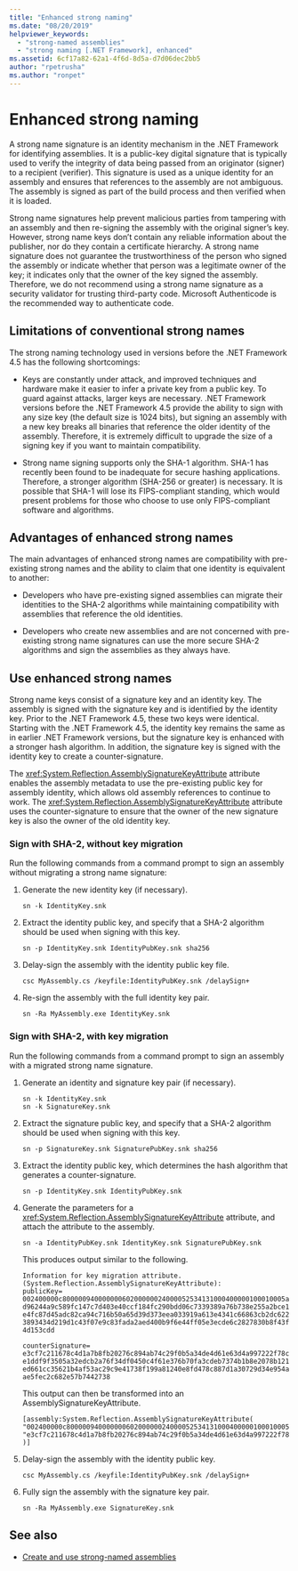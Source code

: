 ```yaml
---
title: "Enhanced strong naming"
ms.date: "08/20/2019"
helpviewer_keywords: 
  - "strong-named assemblies"
  - "strong naming [.NET Framework], enhanced"
ms.assetid: 6cf17a82-62a1-4f6d-8d5a-d7d06dec2bb5
author: "rpetrusha"
ms.author: "ronpet"
---
```

# Enhanced strong naming
A strong name signature is an identity mechanism in the .NET Framework for identifying assemblies. It is a public-key digital signature that is typically used to verify the integrity of data being passed from an originator (signer) to a recipient (verifier). This signature is used as a unique identity for an assembly and ensures that references to the assembly are not ambiguous. The assembly is signed as part of the build process and then verified when it is loaded.  
  
 Strong name signatures help prevent malicious parties from tampering with an assembly and then re-signing the assembly with the original signer’s key. However, strong name keys don’t contain any reliable information about the publisher, nor do they contain a certificate hierarchy. A strong name signature does not guarantee the trustworthiness of the person who signed the assembly or indicate whether that person was a legitimate owner of the key; it indicates only that the owner of the key signed the assembly. Therefore, we do not recommend using a strong name signature as a security validator for trusting third-party code. Microsoft Authenticode is the recommended way to authenticate code.  
  
## Limitations of conventional strong names  
 The strong naming technology used in versions before the .NET Framework 4.5 has the following shortcomings:  
  
- Keys are constantly under attack, and improved techniques and hardware make it easier to infer a private key from a public key. To guard against attacks, larger keys are necessary. .NET Framework versions before the .NET Framework 4.5 provide the ability to sign with any size key (the default size is 1024 bits), but signing an assembly with a new key breaks all binaries that reference the older identity of the assembly. Therefore, it is extremely difficult to upgrade the size of a signing key if you want to maintain compatibility.  
  
- Strong name signing supports only the SHA-1 algorithm. SHA-1 has recently been found to be inadequate for secure hashing applications. Therefore, a stronger algorithm (SHA-256 or greater) is necessary. It is possible that SHA-1 will lose its FIPS-compliant standing, which would present problems for those who choose to use only FIPS-compliant software and algorithms.  
  
## Advantages of enhanced strong names  
 The main advantages of enhanced strong names are compatibility with pre-existing strong names and the ability to claim that one identity is equivalent to another:  
  
- Developers who have pre-existing signed assemblies can migrate their identities to the SHA-2 algorithms while maintaining compatibility with assemblies that reference the old identities.  
  
- Developers who create new assemblies and are not concerned with pre-existing strong name signatures can use the more secure SHA-2 algorithms and sign the assemblies as they always have.  
  
## Use enhanced strong names  
 Strong name keys consist of a signature key and an identity key. The assembly is signed with the signature key and is identified by the identity key. Prior to the .NET Framework 4.5, these two keys were identical. Starting with the .NET Framework 4.5, the identity key remains the same as in earlier .NET Framework versions, but the signature key is enhanced with a stronger hash algorithm. In addition, the signature key is signed with the identity key to create a counter-signature.  
  
 The <xref:System.Reflection.AssemblySignatureKeyAttribute> attribute enables the assembly metadata to use the pre-existing public key for assembly identity, which allows old assembly references to continue to work.  The <xref:System.Reflection.AssemblySignatureKeyAttribute> attribute uses the counter-signature to ensure that the owner of the new signature key is also the owner of the old identity key.  
  
### Sign with SHA-2, without key migration  
 Run the following commands from a command prompt to sign an assembly without migrating a strong name signature:  
  
1. Generate the new identity key (if necessary).  
  
    ```console  
    sn -k IdentityKey.snk  
    ```  
  
2. Extract the identity public key, and specify that a SHA-2 algorithm should be used when signing with this key.  
  
    ```console  
    sn -p IdentityKey.snk IdentityPubKey.snk sha256  
    ```  
  
3. Delay-sign the assembly with the identity public key file.  
  
    ```console  
    csc MyAssembly.cs /keyfile:IdentityPubKey.snk /delaySign+  
    ```  
  
4. Re-sign the assembly with the full identity key pair.  
  
    ```console  
    sn -Ra MyAssembly.exe IdentityKey.snk  
    ```  
  
### Sign with SHA-2, with key migration  
 Run the following commands from a command prompt to sign an assembly with a migrated strong name signature.  
  
1. Generate an identity and signature key pair (if necessary).  
  
    ```console  
    sn -k IdentityKey.snk  
    sn -k SignatureKey.snk  
    ```  
  
2. Extract the signature public key, and specify that a SHA-2 algorithm should be used when signing with this key.  
  
    ```console  
    sn -p SignatureKey.snk SignaturePubKey.snk sha256  
    ```  
  
3. Extract the identity public key, which determines the hash algorithm that generates a counter-signature.  
  
    ```console  
    sn -p IdentityKey.snk IdentityPubKey.snk  
    ```  
  
4. Generate the parameters for a <xref:System.Reflection.AssemblySignatureKeyAttribute> attribute, and attach the attribute to the assembly.  
  
    ```console  
    sn -a IdentityPubKey.snk IdentityKey.snk SignaturePubKey.snk  
    ```  

    This produces output similar to the following.

    ```output
    Information for key migration attribute.
    (System.Reflection.AssemblySignatureKeyAttribute):
    publicKey=
    002400000c80000094000000060200000024000052534131000400000100010005a3a81ac0a519
    d96244a9c589fc147c7d403e40ccf184fc290bdd06c7339389a76b738e255a2bce1d56c3e7e936
    e4fc87d45adc82ca94c716b50a65d39d373eea033919a613e4341c66863cb2dc622bcb541762b4
    3893434d219d1c43f07e9c83fada2aed400b9f6e44ff05e3ecde6c2827830b8f43f7ac8e3270a3
    4d153cdd

    counterSignature=
    e3cf7c211678c4d1a7b8fb20276c894ab74c29f0b5a34de4d61e63d4a997222f78cdcbfe4c91eb
    e1ddf9f3505a32edcb2a76f34df0450c4f61e376b70fa3cdeb7374b1b8e2078b121e2ee6e8c6a8
    ed661cc35621b4af53ac29c9e41738f199a81240e8fd478c887d1a30729d34e954a97cddce66e3
    ae5fec2c682e57b7442738
    ```

    This output can then be transformed into an AssemblySignatureKeyAttribute.

    ```
    [assembly:System.Reflection.AssemblySignatureKeyAttribute(
    "002400000c80000094000000060200000024000052534131000400000100010005a3a81ac0a519d96244a9c589fc147c7d403e40ccf184fc290bdd06c7339389a76b738e255a2bce1d56c3e7e936e4fc87d45adc82ca94c716b50a65d39d373eea033919a613e4341c66863cb2dc622bcb541762b43893434d219d1c43f07e9c83fada2aed400b9f6e44ff05e3ecde6c2827830b8f43f7ac8e3270a34d153cdd",
    "e3cf7c211678c4d1a7b8fb20276c894ab74c29f0b5a34de4d61e63d4a997222f78cdcbfe4c91ebe1ddf9f3505a32edcb2a76f34df0450c4f61e376b70fa3cdeb7374b1b8e2078b121e2ee6e8c6a8ed661cc35621b4af53ac29c9e41738f199a81240e8fd478c887d1a30729d34e954a97cddce66e3ae5fec2c682e57b7442738"
    )]
    ```
  
5. Delay-sign the assembly with the identity public key.  
  
    ```console  
    csc MyAssembly.cs /keyfile:IdentityPubKey.snk /delaySign+  
    ```  
  
6. Fully sign the assembly with the signature key pair.  
  
    ```console  
    sn -Ra MyAssembly.exe SignatureKey.snk  
    ```  
  
## See also

- [Create and use strong-named assemblies](create-use-strong-named.md)
